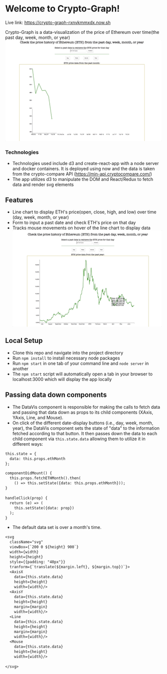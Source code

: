 # Welcome to Crypto-Graph!
Live link: https://crypto-graph-rxnvkmmxdx.now.sh

Crypto-Graph is a data-visualization of the price of Ethereum over time(the past day, week, month, or year)
![](images/gif.gif)

### Technologies
- Technologies used include d3 and create-react-app with a node server and docker containers. It is deployed using now and the data is taken from the crypto-compare API (https://min-api.cryptocompare.com/)
- The app utilizes d3 to manipulate the DOM and React/Redux to fetch data and render svg elements

## Features
- Line chart to display ETH's price(open, close, high, and low) over time (day, week, month, or year)
- Form to input a past date and check ETH's price on that day
- Tracks mouse movements on hover of the line chart to display data
![](images/mouse_gif.gif)

## Local Setup
- Clone this repo and navigate into the project directory
- Run ```npm install``` to install necessary node packages
- Run ```npm start``` in one tab of your command line and ```node server``` in another
- The ```npm start``` script will automatically open a tab in your browser to localhost:3000 which will display the app locally

## Passing data down components
- The DataVis component is responsible for making the calls to fetch data and passing that data down as props to its child components (XAxis, YAxis, Line, and Mouse).
- On click of the different date-display buttons (i.e., day, week, month, year), the DataVis component sets the state of "data" to the information fetched according to that button. It then passes down the data to each child component via ```this.state.data``` allowing them to utilize it in different ways:

```
this.state = {
  data: this.props.ethMonth
};
```

```
componentDidMount() {
  this.props.fetchETHMonth().then(
    () => this.setState({data: this.props.ethMonth}));
}

handleClick(prop) {
  return (e) => (
    this.setState({data: prop})
  );
}
```
- The default data set is over a month's time.

```
<svg
  className="svg"
  viewBox={`200 0 ${height} 900`}
  width={width}
  height={height}
  style={{padding: "40px"}}
  tranform={`translate(${margin.left}, ${margin.top})`}>
  <AxisX
    data={this.state.data}
    height={height}
    width={width}/>
  <AxisY
    data={this.state.data}
    height={height}
    margin={margin}
    width={width}/>
  <Line
    data={this.state.data}
    height={height}
    margin={margin}
    width={width}/>
  <Mouse
    data={this.state.data}
    height={height}
    width={width}/>

</svg>
```
